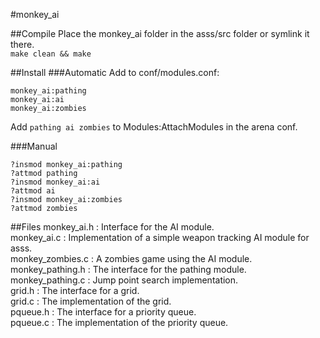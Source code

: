 #monkey_ai

##Compile
Place the monkey\_ai folder in the asss/src folder or symlink it there.  
`make clean && make`  

##Install
###Automatic
Add to conf/modules.conf:  

    monkey_ai:pathing  
    monkey_ai:ai  
    monkey_ai:zombies  
	
Add `pathing ai zombies` to Modules:AttachModules in the arena conf.

###Manual

    ?insmod monkey_ai:pathing  
    ?attmod pathing  
    ?insmod monkey_ai:ai  
    ?attmod ai  
    ?insmod monkey_ai:zombies  
    ?attmod zombies   

##Files
monkey\_ai.h : Interface for the AI module.  
monkey\_ai.c : Implementation of a simple weapon tracking AI module for asss.  
monkey\_zombies.c : A zombies game using the AI module.  
monkey\_pathing.h : The interface for the pathing module.  
monkey\_pathing.c : Jump point search implementation.  
grid.h : The interface for a grid.  
grid.c : The implementation of the grid.  
pqueue.h : The interface for a priority queue.  
pqueue.c : The implementation of the priority queue.  
